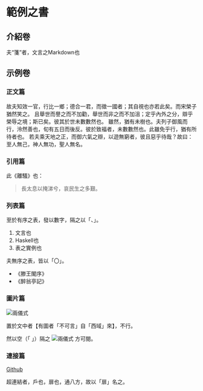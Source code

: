 # 範例之書

## 介紹卷

夫“箋”者，文言之Markdown也

## 示例卷

<!--批：註釋也-->

### 正文篇

故夫知效一官，行比一鄉；德合一君，而徵一國者；其自視也亦若此矣。而宋榮子猶然笑之。
且舉世而譽之而不加勸，舉世而非之而不加沮；定乎內外之分，辯乎榮辱之境；斯已矣。彼其於世未數數然也。
雖然，猶有未樹也。夫列子御風而行，泠然善也，旬有五日而後反。彼於致福者，未數數然也。此雖免乎行，猶有所待者也。
若夫乘天地之正，而御六氣之辯，以遊無窮者，彼且惡乎待哉？故曰：至人無己，神人無功，聖人無名。

### 引用篇

此《離騷》也：

<blockquote>
長太息以掩涕兮，哀民生之多艱。
</blockquote>

### 列表篇

至於有序之表，發以數字，隔之以「、」。

1. 文言也
2. Haskell也
3. 表之實例也

夫無序之表，皆以「〇」。

- 《滕王閣序》
- 《醉翁亭記》

### 圖片篇

![兩儀式](https://fgo.wiki/images/0/0b/215-卡面-1.png)

置於文中者【有圖者「不可言」自「西域」來】，不行。

然以空（「 」）隔之 ![兩儀式](https://fgo.wiki/images/0/0e/两仪式%28Saber%29-头像3.png) 方可閱。

### 連接篇

[Github](https://github.com)

超連結者，戶也，扉也，通八方，故以「扉」名之。

